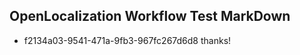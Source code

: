 ## OpenLocalization Workflow Test MarkDown
* f2134a03-9541-471a-9fb3-967fc267d6d8 thanks!

<!--HONumber=Jul16_HO3-->


